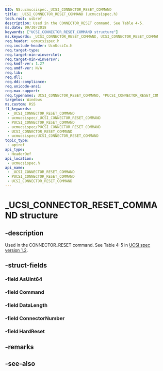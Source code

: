 ```yaml
---
UID: NS:ucmucsispec._UCSI_CONNECTOR_RESET_COMMAND
title: _UCSI_CONNECTOR_RESET_COMMAND (ucmucsispec.h)
tech.root: usbref
description: Used in the CONNECTOR_RESET command. See Table 4-5.
ms.date: 09/30/2018
keywords: ["UCSI_CONNECTOR_RESET_COMMAND structure"]
ms.keywords: _UCSI_CONNECTOR_RESET_COMMAND, UCSI_CONNECTOR_RESET_COMMAND, *PUCSI_CONNECTOR_RESET_COMMAND,
req.header: ucmucsispec.h
req.include-header: UcmUcsiCx.h
req.target-type: 
req.target-min-winverclnt: 
req.target-min-winversvr: 
req.kmdf-ver: 1.27
req.umdf-ver: N/A
req.lib: 
req.dll: 
req.ddi-compliance: 
req.unicode-ansi: 
req.max-support: 
req.typenames: UCSI_CONNECTOR_RESET_COMMAND, *PUCSI_CONNECTOR_RESET_COMMAND
targetos: Windows
ms.custom: RS5
f1_keywords:
 - _UCSI_CONNECTOR_RESET_COMMAND
 - ucmucsispec/_UCSI_CONNECTOR_RESET_COMMAND
 - PUCSI_CONNECTOR_RESET_COMMAND
 - ucmucsispec/PUCSI_CONNECTOR_RESET_COMMAND
 - UCSI_CONNECTOR_RESET_COMMAND
 - ucmucsispec/UCSI_CONNECTOR_RESET_COMMAND
topic_type:
 - apiref
api_type:
 - HeaderDef
api_location:
 - ucmucsispec.h
api_name:
 - _UCSI_CONNECTOR_RESET_COMMAND
 - PUCSI_CONNECTOR_RESET_COMMAND
 - UCSI_CONNECTOR_RESET_COMMAND
---
```


# _UCSI_CONNECTOR_RESET_COMMAND structure


## -description

Used in the CONNECTOR_RESET command. See Table 4-5 in [UCSI spec version 1.2](https://www.intel.com/content/dam/www/public/us/en/documents/technical-specifications/usb-type-c-ucsi-spec.pdf).

## -struct-fields

### -field AsUInt64

### -field Command

### -field DataLength

### -field ConnectorNumber

### -field HardReset

## -remarks

## -see-also

